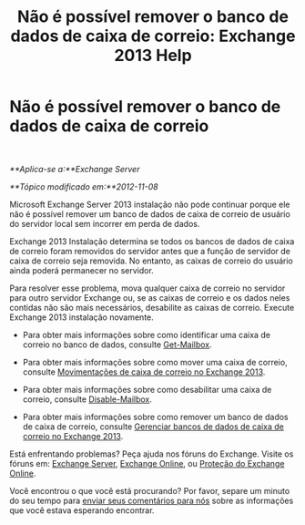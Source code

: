 ﻿---
title: 'Não é possível remover o banco de dados de caixa de correio: Exchange 2013 Help'
TOCTitle: Não é possível remover o banco de dados de caixa de correio
ms:assetid: 5881e4c0-c2e2-48db-84b4-7f9ce3cf46a7
ms:mtpsurl: https://technet.microsoft.com/pt-br/library/ms.exch.setupreadiness.unwillingtoremovemailboxdatabase(v=EXCHG.150)
ms:contentKeyID: 50485654
ms.date: 05/22/2018
mtps_version: v=EXCHG.150
ms.translationtype: MT
---

# Não é possível remover o banco de dados de caixa de correio

 

_**Aplica-se a:**Exchange Server_

_**Tópico modificado em:**2012-11-08_

Microsoft Exchange Server 2013 instalação não pode continuar porque ele não é possível remover um banco de dados de caixa de correio de usuário do servidor local sem incorrer em perda de dados.

Exchange 2013 Instalação determina se todos os bancos de dados de caixa de correio foram removidos do servidor antes que a função de servidor de caixa de correio seja removida. No entanto, as caixas de correio do usuário ainda poderá permanecer no servidor.

Para resolver esse problema, mova qualquer caixa de correio no servidor para outro servidor Exchange ou, se as caixas de correio e os dados neles contidas não são mais necessários, desabilite as caixas de correio. Execute Exchange 2013 instalação novamente.

  - Para obter mais informações sobre como identificar uma caixa de correio no banco de dados, consulte [Get-Mailbox](https://technet.microsoft.com/pt-br/library/bb123685\(v=exchg.150\)).

  - Para obter mais informações sobre como mover uma caixa de correio, consulte [Movimentações de caixa de correio no Exchange 2013](mailbox-moves-in-exchange-2013-exchange-2013-help.md).

  - Para obter mais informações sobre como desabilitar uma caixa de correio, consulte [Disable-Mailbox](https://technet.microsoft.com/pt-br/library/aa997210\(v=exchg.150\)).

  - Para obter mais informações sobre como remover um banco de dados de caixa de correio, consulte [Gerenciar bancos de dados de caixa de correio no Exchange 2013](manage-mailbox-databases-in-exchange-2013-exchange-2013-help.md).

Está enfrentando problemas? Peça ajuda nos fóruns do Exchange. Visite os fóruns em: [Exchange Server](https://go.microsoft.com/fwlink/p/?linkid=60612), [Exchange Online](https://go.microsoft.com/fwlink/p/?linkid=267542), ou [Proteção do Exchange Online](https://go.microsoft.com/fwlink/p/?linkid=285351).

Você encontrou o que você está procurando? Por favor, separe um minuto do seu tempo para [enviar seus comentários para nós](mailto:exsetuphelpfeedback@microsoft.com?subject=exchange%202013%20setup%20help%20feedback) sobre as informações que você estava esperando encontrar.

